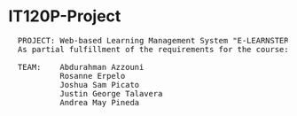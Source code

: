 # IT120P-Project
 <pre>
  PROJECT: Web-based Learning Management System "E-LEARNSTER"
  As partial fulfillment of the requirements for the course: Application Development and Emerging Technologies (IT120P).

  TEAM:    Abdurahman Azzouni 
           Rosanne Erpelo
           Joshua Sam Picato 
           Justin George Talavera 
           Andrea May Pineda 
 </pre>
